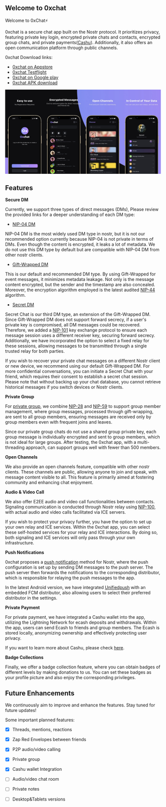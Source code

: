 ## Welcome to 0xchat

Welcome to 0xChat⚡️

0xchat is a secure chat app built on the Nostr protocol. It prioritizes privacy, featuring private key login, encrypted private chats and contacts, encrypted group chats, and private payments([Cashu](https://cashu.space/)). Additionally, it also offers an open communication platform through public channels.

0xchat Download links:

  - [0xchat on Appstore](https://apps.apple.com/app/0xchat/id1637607169)
  - [0xchat Testflight](https://testflight.apple.com/join/AjdJFBmU)
  - [0xchat on Google play](https://play.google.com/store/apps/details?id=com.oxchat.nostr)
  - [0xchat APK download](https://github.com/0xchat-app/0xchat-app-main/releases)

![](https://github.com/0xchat-app/.github/blob/main/profile/banner.jpeg)

## Features

**Secure DM**

Currently, we support three types of direct messages (DMs), Please review the provided links for a deeper understanding of each DM type:

- [NIP-04 DM](https://github.com/nostr-protocol/nips/blob/master/04.md)

NIP-04 DM is the most widely used DM type in nostr, but it is not our recommended option currently because NIP-04 is not private in terms of DMs. Even though the content is encrypted, it leaks a lot of metadata. We do not use this DM type by default but are compatible with NIP-04 DM from other nostr clients.

- [Gift-Wrapped DM](https://github.com/nostr-protocol/nips/blob/master/59.md)

This is our default and recommended DM type. By using Gift-Wrapped for event messages, it minimizes metadata leakage. Not only is the message content encrypted, but the sender and the timestamp are also concealed. Moreover, the encryption algorithm employed is the latest audited [NIP-44](https://github.com/nostr-protocol/nips/blob/master/44.md) algorithm.

- [Secret DM](https://github.com/0xchat-app/0xchat-core/blob/main/doc/secretChat.md)

Secret Chat is our third DM type, an extension of the Gift-Wrapped DM. Since Gift-Wrapped DM does not support forward secrecy, if a user's private key is compromised, all DM messages could be recovered. Therefore, we added a [NIP-101](https://github.com/water783/nips/blob/nip101/101.md) key exchange protocol to ensure each message session uses a different receiver key, securing forward secrecy. Additionally, we have incorporated the option to select a fixed relay for these sessions, allowing messages to be transmitted through a single trusted relay for both parties.

If you wish to recover your private chat messages on a different Nostr client or new device, we recommend using our default Gift-Wrapped DM. For more confidential conversations, you can initiate a Secret Chat with your friend, which requires their consent to establish a secret chat session. Please note that without backing up your chat database, you cannot retrieve historical messages if you switch devices or Nostr clients.


**Private Group**

For [private group](https://github.com/0xchat-app/0xchat-core/blob/main/doc/privateGroup.md), we combine [NIP-28](https://github.com/nostr-protocol/nips/blob/master/28.md) and [NIP-59](https://github.com/nostr-protocol/nips/blob/master/59.md) to support group member management, where group messages, processed through gift-wrapping, are sent to all group members, ensuring messages are received only by group members even with frequent joins and leaves.

Since our private group chats do not use a shared group private key, each group message is individually encrypted and sent to group members, which is not ideal for large groups. After testing, the 0xchat app, with a multi-threading approach, can support groups well with fewer than 500 members.

**Open Channels**

We also provide an open channels feature, compatible with other nostr clients. These channels are public, allowing anyone to join and speak, with message content visible to all. This feature is primarily aimed at fostering community and enhancing chat enjoyment.

**Audio & Video Call**

We also offer E2EE audio and video call functionalities between contacts. Signaling communication is conducted through Nostr relay using [NIP-100](https://github.com/jacany/nips/blob/webrtc/100.md), with actual audio and video calls facilitated via ICE servers. 

If you wish to protect your privacy further, you have the option to set up your own relay and ICE services. Within the 0xchat app, you can select these self-hosted services for your relay and ICE interactions. By doing so, both signaling and ICE services will only pass through your own infrastructure.


**Push Notifications**

0xchat proposes a [push notification](https://github.com/0xchat-app/0xchat-core/blob/main/doc/nofitications.md) method for Nostr, where the push configuration is set up by sending DM messages to the push server. The push server then forwards the notifications to the corresponding distributor, which is responsible for relaying the push messages to the app.

In the latest Android version, we have integrated [Unifiedpush](https://unifiedpush.org/) with an embedded FCM distributor, also allowing users to select their preferred distributor in the settings.

**Private Payment**

For private payment, we have integrated a Cashu wallet into the app, utilizing the Lightning Network for ecash deposits and withdrawals. Within the app, users can send Ecash to friends and group members. The Ecash is stored locally, anonymizing ownership and effectively protecting user privacy.

If you want to learn more about Cashu, please check [here](https://cashu.space/).


**Badge Collections**

Finally, we offer a badge collection feature, where you can obtain badges of different levels by making donations to us. You can set these badges as your profile picture and also enjoy the corresponding privileges.


## Future Enhancements

We continuously aim to improve and enhance the features. Stay tuned for future updates!

Some important planned features:

- [x] Threads, mentions, reactions
- [x] Zap Red Envelopes between friends
- [x] P2P audio/video calling
- [x] Private group
- [x] Cashu wallet Integration
- [ ] Audio/video chat room
- [ ] Private notes
- [ ] Desktop&Tablets versions

